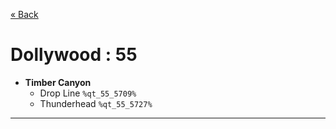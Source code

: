 <a href="../parks_available.md">&laquo; Back</a>
# Dollywood : 55
 - **Timber Canyon** 
   - Drop Line `%qt_55_5709%`
   - Thunderhead `%qt_55_5727%`
---